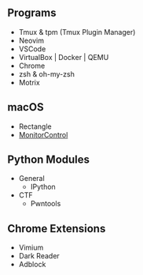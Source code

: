 ## Programs

- Tmux & tpm (Tmux Plugin Manager)
- Neovim
- VSCode
- VirtualBox | Docker | QEMU
- Chrome
- zsh & oh-my-zsh
- Motrix

## macOS

- Rectangle
- [MonitorControl](https://github.com/MonitorControl/MonitorControl)

## Python Modules

- General
  - IPython
- CTF
  - Pwntools

## Chrome Extensions

- Vimium
- Dark Reader
- Adblock
